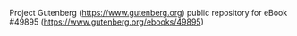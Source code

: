 Project Gutenberg (https://www.gutenberg.org) public repository for eBook #49895 (https://www.gutenberg.org/ebooks/49895)
